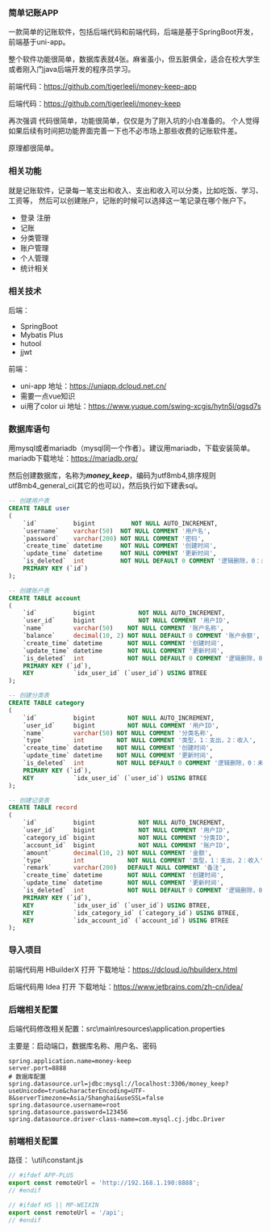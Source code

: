 ### 简单记账APP

一款简单的记账软件，包括后端代码和前端代码，后端是基于SpringBoot开发，前端基于uni-app。

整个软件功能很简单，数据库表就4张。麻雀虽小，但五脏俱全，适合在校大学生或者刚入门java后端开发的程序员学习。

前端代码：https://github.com/tigerleeli/money-keep-app

后端代码：https://github.com/tigerleeli/money-keep

再次强调 代码很简单，功能很简单，仅仅是为了刚入坑的小白准备的。
个人觉得如果后续有时间把功能界面完善一下也不必市场上那些收费的记账软件差。

原理都很简单。


### 相关功能
就是记账软件，记录每一笔支出和收入、支出和收入可以分类，比如吃饭、学习、工资等，
然后可以创建账户，记账的时候可以选择这一笔记录在哪个账户下。

- 登录 注册
- 记账
- 分类管理
- 账户管理
- 个人管理
- 统计相关

### 相关技术
后端：
- SpringBoot
- Mybatis Plus
- hutool
- jjwt

前端：
- uni-app 地址：https://uniapp.dcloud.net.cn/
- 需要一点vue知识
- ui用了color ui  地址：https://www.yuque.com/swing-xcgis/hytn5l/qgsd7s


### 数据库语句
用mysql或者mariadb（mysql同一个作者）。建议用mariadb，下载安装简单。mariadb下载地址：https://mariadb.org/


然后创建数据库，名称为***money_keep***，编码为utf8mb4,排序规则utf8mb4_general_ci(其它的也可以)，然后执行如下建表sql。
```sql
-- 创建用户表
CREATE TABLE user
(
    `id`          bigint          NOT NULL AUTO_INCREMENT,
    `username`    varchar(50)  NOT NULL COMMENT '用户名',
    `password`    varchar(200) NOT NULL COMMENT '密码',
    `create_time` datetime     NOT NULL COMMENT '创建时间',
    `update_time` datetime     NOT NULL COMMENT '更新时间',
    `is_deleted`  int          NOT NULL DEFAULT 0 COMMENT '逻辑删除，0：未删除，1：已删除',
    PRIMARY KEY (`id`)
);

-- 创建账户表
CREATE TABLE account
(
    `id`          bigint            NOT NULL AUTO_INCREMENT,
    `user_id`     bigint            NOT NULL COMMENT '用户ID',
    `name`        varchar(50)    NOT NULL COMMENT '账户名称',
    `balance`     decimal(10, 2) NOT NULL DEFAULT 0 COMMENT '账户余额',
    `create_time` datetime       NOT NULL COMMENT '创建时间',
    `update_time` datetime       NOT NULL COMMENT '更新时间',
    `is_deleted`  int            NOT NULL DEFAULT 0 COMMENT '逻辑删除，0：未删除，1：已删除',
    PRIMARY KEY (`id`),
    KEY           `idx_user_id` (`user_id`) USING BTREE
);

-- 创建分类表
CREATE TABLE category
(
    `id`          bigint         NOT NULL AUTO_INCREMENT,
    `user_id`     bigint         NOT NULL COMMENT '用户ID',
    `name`        varchar(50) NOT NULL COMMENT '分类名称',
    `type`        int         NOT NULL COMMENT '类型，1：支出，2：收入',
    `create_time` datetime    NOT NULL COMMENT '创建时间',
    `update_time` datetime    NOT NULL COMMENT '更新时间',
    `is_deleted`  int         NOT NULL DEFAULT 0 COMMENT '逻辑删除，0：未删除，1：已删除',
    PRIMARY KEY (`id`),
    KEY           `idx_user_id` (`user_id`) USING BTREE
);

-- 创建记录表
CREATE TABLE record
(
    `id`          bigint            NOT NULL AUTO_INCREMENT,
    `user_id`     bigint            NOT NULL COMMENT '用户ID',
    `category_id` bigint            NOT NULL COMMENT '分类ID',
    `account_id`  bigint            NOT NULL COMMENT '账户ID',
    `amount`      decimal(10, 2) NOT NULL COMMENT '金额',
    `type`        int            NOT NULL COMMENT '类型，1：支出，2：收入',
    `remark`      varchar(200)   DEFAULT NULL COMMENT '备注',
    `create_time` datetime       NOT NULL COMMENT '创建时间',
    `update_time` datetime       NOT NULL COMMENT '更新时间',
    `is_deleted`  int            NOT NULL DEFAULT 0 COMMENT '逻辑删除，0：未删除，1：已删除',
    PRIMARY KEY (`id`),
    KEY           `idx_user_id` (`user_id`) USING BTREE,
    KEY           `idx_category_id` (`category_id`) USING BTREE,
    KEY           `idx_account_id` (`account_id`) USING BTREE
);
```
### 导入项目
前端代码用 HBuilderX 打开  下载地址：https://dcloud.io/hbuilderx.html

后端代码用 Idea 打开 下载地址：https://www.jetbrains.com/zh-cn/idea/



### 后端相关配置
后端代码修改相关配置：src\main\resources\application.properties

主要是：启动端口，数据库名称、用户名、密码

```properties
spring.application.name=money-keep
server.port=8888
# 数据库配置
spring.datasource.url=jdbc:mysql://localhost:3306/money_keep?useUnicode=true&characterEncoding=UTF-8&serverTimezone=Asia/Shanghai&useSSL=false
spring.datasource.username=root
spring.datasource.password=123456
spring.datasource.driver-class-name=com.mysql.cj.jdbc.Driver
```


### 前端相关配置
路径： \util\constant.js
```js
// #ifdef APP-PLUS
export const remoteUrl = 'http://192.168.1.190:8888';
// #endif

// #ifdef H5 || MP-WEIXIN
export const remoteUrl = '/api';
// #endif
```

